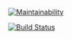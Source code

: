 [![Maintainability](https://api.codeclimate.com/v1/badges/4cbfd175338051124ff2/maintainability)](https://codeclimate.com/github/vitamin163/frontend-project-lvl3/maintainability)

[![Build Status](https://travis-ci.org/vitamin163/frontend-project-lvl3.svg?branch=master)](https://travis-ci.org/vitamin163/frontend-project-lvl3)